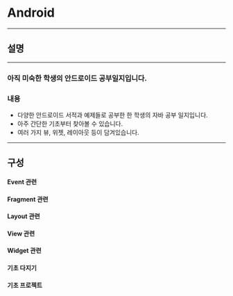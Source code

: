 # Android
------------
## 설명
---------
### 아직 미숙한 학생의 안드로이드 공부일지입니다. 
### 내용
* 다양한 안드로이드 서적과 예제들로 공부한 한 학생의 자바 공부 일지입니다.
* 아주 간단한 기초부터 찾아볼 수 있습니다.
* 여러 가지 뷰, 위젯, 레이아웃 등이 담겨있습니다.
--------
## 구성
#### Event 관련
#### Fragment 관련
#### Layout 관련
#### View 관련
#### Widget 관련
#### 기초 다지기
#### 기초 프로젝트